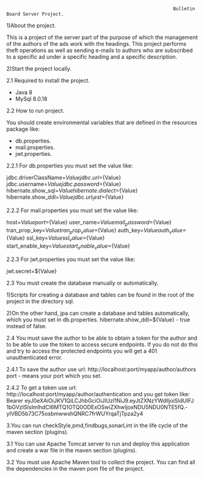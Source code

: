                                                                  Bulletin Board Server Project.
                
1)About the project.
               
This is a project of the server part of the purpose of which the management 
of the authors of the ads work with the headings.
This project performs theft operations as well as sending e-mails
to authors who are subscribed to a specific ad under a specific heading and
a specific description.

2)Start the project locally.

2.1 Required to install the project.

* Java 8
* MySql 8.0.18

2.2 How to run project.

You should create environmental variables that are defined in 
the resources package like:

* db.properties.
* mail.properties.
* jwt.properties.

2.2.1 For db.properties you must set the value like:

jdbc.driverClassName=${Value}
jdbc.url=${Value}
jdbc.username=${Value}
jdbc.password=${Value}
hibernate.show_sql=${Value}
hibernate.dialect=${Value}
hibernate.show_ddl=${Value}
jdbc.url_test=${Value}

2.2.2 For mail.properties you must set the value like:

host=${Value}
port=${Value}
user_name=${Value}
mail_password=${Value}
tran_prop_key=${Value}
tran_prop_value=${Value}
auth_key=${Value}
auth_value=${Value}
ssl_key=${Value}
ssl_value=${Value}
start_enable_key=${Value}
start_enable_value=${Value}

2.2.3 For jwt.properties you must set the value like:

jwt.secret=${Value}

2.3 You must create the database manually or automatically.

1)Scripts for creating a database and tables can be found in the root of the project
in the directory sql.

2)On the other hand, jpa can create a database and tables automatically,
which you must set in db.properties.
hibernate.show_ddl=${Value} - true instead of false.


2.4 You must save the author to be able to obtain a token for the author and
to be able to use the token to access secure endpoints.
If you do not do this and try to access the protected endpoints you will get a 401
unauthenticated error.

2.4.1 To save the author use url: http://localhost:port/myapp/author/authors
port - means your port which you set.

2.4.2 To get a token use url: http://localhost:port/myapp/author/authentication
and you get token like: Bearer eyJ0eXAiOiJKV1QiLCJhbGciOiJIUzI1NiJ9.eyJtZXNzYWdlIjoiSldUIFJ
1bGVzISIsImlhdCI6MTQ1OTQ0ODExOSwiZXhwIjoxNDU5NDU0NTE5fQ.-yIVBD5b73C75osbmwwshQNRC7frWUYrqaTjTpza2y4


3.You can run checkStyle,pmd,findbugs,sonarLint in the life cycle of the maven section (plugins).

3.1 You can use Apache Tomcat server to run and deploy this application and
create a war file in the maven section (plugins).

3.2 You must use Apache Maven tool to collect the project. 
You can find all the dependencies in the maven pom file of the project.
             
